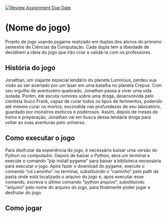 [![Review Assignment Due Date](https://classroom.github.com/assets/deadline-readme-button-24ddc0f5d75046c5622901739e7c5dd533143b0c8e959d652212380cedb1ea36.svg)](https://classroom.github.com/a/qMYffwgb)
# (Nome do jogo)

Projeto de jogo usando pygame realizado em duplas dos alunos do primeiro semestre de Ciências da Computação. Cada dupla tem a liberdade de decidirem a ideia do jogo que irão criar e validá-la com os professores.

## História do jogo

Jonathan, um viajante espacial lendário do planeta Luminous, perdeu sua visão ao ser acertado por um laser em uma batalha no planeta Crepus. Com seu orgulho de aventureiro quebrado, Jonathan passa a viver uma vida isolada. Porém, ele escuta rumores sobre
uma droga, desenvolvida pelo cientista louco Frank, capaz de curar todos os tipos de ferimentos, podendo até mesmo curar os mortos, escondida nas profundezas de seu laboratório, guardado por monstros exóticos e poderosos. Assim, depois de meses de treino e preparação, Jonathan vai em busca dessa lendária droga para voltar as suas aventuras pelo universo.

## Como executar o jogo

Para desfrutar da experiência do jogo, é necessário baixar uma versão do Python no computador. Depois de baixar o Python, abra um terminal e execute o comando “pip install pygame” para baixar a biblioteca necessária para executar o jogo. Após fazer o download do pygame, execute o comando “cd caminho” no terminal, substituindo o “caminho” pelo path da pasta onde está localizado o arquivo do jogo e, após executar esse comando, escreva o último comando “python arquivo”, substituindo “arquivo” pelo nome do arquivo do jogo, para finalmente poder jogar e desfrutar do jogo.

## Como jogar